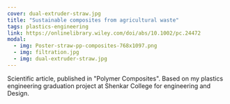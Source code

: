 ```yaml
---
cover: dual-extruder-straw.jpg
title: "Sustainable composites from agricultural waste"
tags: plastics-engineering
link: https://onlinelibrary.wiley.com/doi/abs/10.1002/pc.24472
modal:
  - img: Poster-straw-pp-composites-768x1097.png
  - img: filtration.jpg
  - img: dual-extruder-straw.jpg
---
```

Scientific article, published in "Polymer Composites". Based on my plastics engineering graduation project at Shenkar College for engineering and Design.